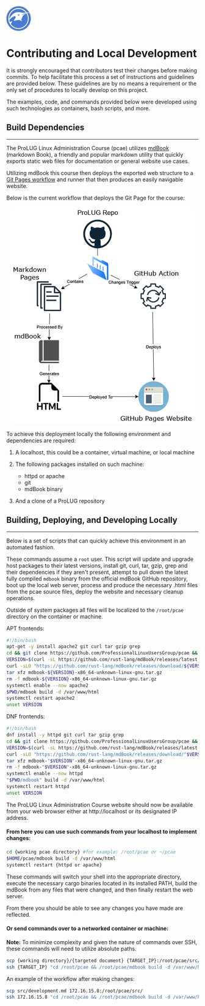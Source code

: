 <div class="flex-container">
        <img src="https://github.com/ProfessionalLinuxUsersGroup/img/blob/main/Assets/Logos/ProLUG_Round_Transparent_LOGO.png?raw=true" width="64" height="64"></img>
    <p>
        <h1>Contributing and Local Development</h1>
    </p>
</div>

It is strongly encouraged that contributors test their changes before making
commits. To help facilitate this process a set of instructions and guidelines
are provided below. These guidelines are by no means a requirement or the only
set of procedures to locally develop on this project.

The examples, code, and commands provided below were developed using such
technologies as containers, bash scripts, and more.

## Build Dependencies

---

The ProLUG Linux Administration Course (pcae) utilizes [mdBook](https://github.com/rust-lang/mdBook)
(markdown Book), a friendly and popular markdown utility that quickly exports static web files for
documentation or general website use cases.

Utilizing mdBook this course then deploys the exported web structure to a
[Git Pages workflow](https://docs.github.com/en/pages/getting-started-with-github-pages/using-custom-workflows-with-github-pages) and runner that then produces an easily navigable website.

Below is the current workflow that deploys the Git Page for the course:

<div style="text-align: center;">

<img src="./assets/images/workflow.png" style="border-radius:2%"></img>

</div>

To achieve this deployment locally the following environment and dependencies are
required:

1. A localhost, this could be a container, virtual machine, or local machine
2. The following packages installed on such machine:

   - httpd or apache
   - git
   - mdBook binary

3. And a clone of a ProLUG repository

## Building, Deploying, and Developing Locally

---

Below is a set of scripts that can quickly achieve this environment in an automated fashion.

These commands assume a `root` user. This script will update and upgrade host packages to
their latest versions, install git, curl, tar, gzip, grep and their dependencies if they aren't present,
attempt to pull down the latest fully compiled `mdbook` binary from the official mdBook GitHub repository, boot
up the local web server, process and produce the necessary .html files from the pcae source files, deploy
the website and necessary cleanup operations.

Outside of system packages all files will be localized to the `/root/pcae` directory on the container or machine.

APT frontends:

```bash
#!/bin/bash
apt-get -y install apache2 git curl tar gzip grep
cd && git clone https://github.com/ProfessionalLinuxUsersGroup/pcae && cd $HOME/pcae
VERSION=$(curl -sL https://github.com/rust-lang/mdBook/releases/latest | grep -Po -m 1 'v(?:\d\.){2}\d+')
curl -sLO "https://github.com/rust-lang/mdBook/releases/download/${VERSION}/mdbook-${VERSION}-x86_64-unknown-linux-gnu.tar.gz"
tar xfz mdbook-${VERSION}-x86_64-unknown-linux-gnu.tar.gz
rm -f mdbook-${VERSION}-x86_64-unknown-linux-gnu.tar.gz
systemctl enable --now apache2
$PWD/mdbook build -d /var/www/html
systemctl restart apache2
unset VERSION
```

DNF frontends:

```bash
#!/bin/bash
dnf install -y httpd git curl tar gzip grep
cd && git clone https://github.com/ProfessionalLinuxUsersGroup/pcae && cd $HOME/pcae
VERSION=$(curl -sL https://github.com/rust-lang/mdBook/releases/latest | grep -Po -m 1 'v(?:\d\.){2}\d+')
curl -sLO "https://github.com/rust-lang/mdBook/releases/download/"$VERSION"/mdbook-"$VERSION"-x86_64-unknown-linux-gnu.tar.gz"
tar xfz mdbook-"$VERSION"-x86_64-unknown-linux-gnu.tar.gz
rm -f mdbook-"$VERSION"-x86_64-unknown-linux-gnu.tar.gz
systemctl enable --now httpd
"$PWD/mdbook" build -d /var/www/html
systemctl restart httpd
unset VERSION
```

The ProLUG Linux Administration Course website should now be available from your
web browser either at http://localhost or its designated IP address.

#### From here you can use such commands from your localhost to implement changes:

```bash
cd {working pcae directory} #for example: /root/pcae or ~/pcae
$HOME/pcae/mdbook build -d /var/www/html
systemctl restart {httpd or apache}
```

These commands will switch your shell into the appropriate directory, execute
the necessary cargo binaries located in its installed PATH, build the mdBook
from any files that were changed, and then finally restart the web server.

From there you should be able to see any changes you have made are reflected.

#### Or send commands over to a networked container or machine:

**Note:** To minimize complexity and given the nature of commands over SSH,
these commands will need to utilize absolute paths.

```bash
scp {working directory}/{targeted document} {TARGET_IP}:/root/pcae/src/{targeted document}
ssh {TARGET_IP} "cd /root/pcae && /root/pcae/mdbook build -d /var/www/html && systemctl restart httpd"
```

An example of the workflow after making changes:

```bash
scp src/development.md 172.16.15.8:/root/pcae/src/
ssh 172.16.15.8 "cd /root/pcae && /root/pcae/mdbook build -d /var/www/html && systemctl restart httpd"
```
